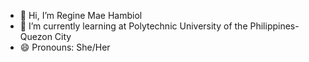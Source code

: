 - 👋 Hi, I’m Regine Mae Hambiol
- 🌱 I’m currently learning at Polytechnic University of the Philippines-Quezon City
- 😄 Pronouns: She/Her

<!---
diareinxs/diareinxs is a ✨ special ✨ repository because its `README.md` (this file) appears on your GitHub profile.
You can click the Preview link to take a look at your changes.
--->

